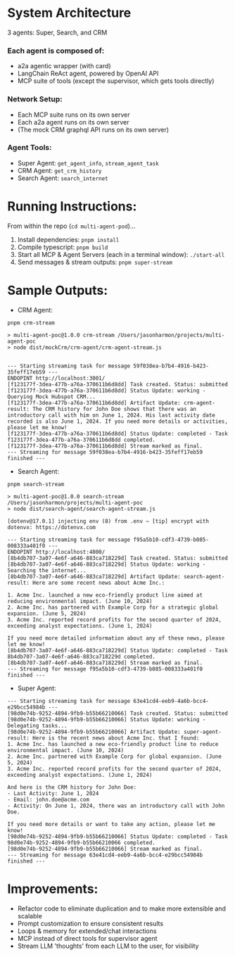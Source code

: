 # System Architecture

3 agents: Super, Search, and CRM

### Each agent is composed of:

- a2a agentic wrapper (with card)
- LangChain ReAct agent, powered by OpenAI API
- MCP suite of tools (except the supervisor, which gets tools directly)

### Network Setup:

- Each MCP suite runs on its own server
- Each a2a agent runs on its own server
- (The mock CRM graphql API runs on its own server)

### Agent Tools:

- Super Agent: `get_agent_info`, `stream_agent_task`
- CRM Agent: `get_crm_history`
- Search Agent: `search_internet`

# Running Instructions:

From within the repo (`cd multi-agent-pod`)...

1. Install dependencies: `pnpm install`
2. Compile typescript: `pnpm build`
3. Start all MCP & Agent Servers (each in a terminal window): `./start-all`
4. Send messages & stream outputs: `pnpm super-stream`

# Sample Outputs:

- CRM Agent:

```
pnpm crm-stream

> multi-agent-poc@1.0.0 crm-stream /Users/jasonharmon/projects/multi-agent-poc
> node dist/mockCrm/crm-agent/crm-agent-stream.js


--- Starting streaming task for message 59f038ea-b7b4-4916-b423-35feff17eb59 ---
ENDOPINT http://localhost:3001/
[f123177f-3dea-477b-a76a-370611b6d8dd] Task created. Status: submitted
[f123177f-3dea-477b-a76a-370611b6d8dd] Status Update: working - Querying Mock Hubspot CRM...
[f123177f-3dea-477b-a76a-370611b6d8dd] Artifact Update: crm-agent-result: The CRM history for John Doe shows that there was an introductory call with him on June 1, 2024. His last activity date recorded is also June 1, 2024. If you need more details or activities, please let me know!
[f123177f-3dea-477b-a76a-370611b6d8dd] Status Update: completed - Task f123177f-3dea-477b-a76a-370611b6d8dd completed.
[f123177f-3dea-477b-a76a-370611b6d8dd] Stream marked as final.
--- Streaming for message 59f038ea-b7b4-4916-b423-35feff17eb59 finished ---
```

- Search Agent:

```
pnpm search-stream

> multi-agent-poc@1.0.0 search-stream /Users/jasonharmon/projects/multi-agent-poc
> node dist/search-agent/search-agent-stream.js

[dotenv@17.0.1] injecting env (8) from .env – [tip] encrypt with dotenvx: https://dotenvx.com

--- Starting streaming task for message f95a5b10-cdf3-4739-b085-008333a401f0 ---
ENDOPINT http://localhost:4000/
[8b4db707-3a07-4e6f-a646-883ca718229d] Task created. Status: submitted
[8b4db707-3a07-4e6f-a646-883ca718229d] Status Update: working - Searching the internet...
[8b4db707-3a07-4e6f-a646-883ca718229d] Artifact Update: search-agent-result: Here are some recent news about Acme Inc.:

1. Acme Inc. launched a new eco-friendly product line aimed at reducing environmental impact. (June 10, 2024)
2. Acme Inc. has partnered with Example Corp for a strategic global expansion. (June 5, 2024)
3. Acme Inc. reported record profits for the second quarter of 2024, exceeding analyst expectations. (June 1, 2024)

If you need more detailed information about any of these news, please let me know!
[8b4db707-3a07-4e6f-a646-883ca718229d] Status Update: completed - Task 8b4db707-3a07-4e6f-a646-883ca718229d completed.
[8b4db707-3a07-4e6f-a646-883ca718229d] Stream marked as final.
--- Streaming for message f95a5b10-cdf3-4739-b085-008333a401f0 finished ---
```

- Super Agent:

```
--- Starting streaming task for message 63e41cd4-eeb9-4a6b-bcc4-e29bcc54984b ---
[98d0e74b-9252-4894-9fb9-b55b66210066] Task created. Status: submitted
[98d0e74b-9252-4894-9fb9-b55b66210066] Status Update: working - Delegating tasks...
[98d0e74b-9252-4894-9fb9-b55b66210066] Artifact Update: super-agent-result: Here is the recent news about Acme Inc. that I found:
1. Acme Inc. has launched a new eco-friendly product line to reduce environmental impact. (June 10, 2024)
2. Acme Inc. partnered with Example Corp for global expansion. (June 5, 2024)
3. Acme Inc. reported record profits for the second quarter of 2024, exceeding analyst expectations. (June 1, 2024)

And here is the CRM history for John Doe:
- Last Activity: June 1, 2024
- Email: john.doe@acme.com
- Activity: On June 1, 2024, there was an introductory call with John Doe.

If you need more details or want to take any action, please let me know!
[98d0e74b-9252-4894-9fb9-b55b66210066] Status Update: completed - Task 98d0e74b-9252-4894-9fb9-b55b66210066 completed.
[98d0e74b-9252-4894-9fb9-b55b66210066] Stream marked as final.
--- Streaming for message 63e41cd4-eeb9-4a6b-bcc4-e29bcc54984b finished ---
```

# Improvements:

- Refactor code to eliminate duplication and to make more extensible and scalable
- Prompt customization to ensure consistent results
- Loops & memory for extended/chat interactions
- MCP instead of direct tools for supervisor agent
- Stream LLM 'thoughts' from each LLM to the user, for visibility

